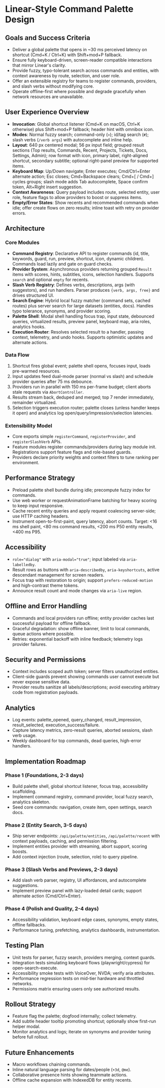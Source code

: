 # Linear-Style Command Palette Design

## Goals and Success Criteria
- Deliver a global palette that opens in ~30 ms perceived latency on shortcut (Cmd+K / Ctrl+K) with Shift+mod+P fallback.
- Ensure fully keyboard-driven, screen-reader compatible interactions that mirror Linear's clarity.
- Provide fuzzy, typo-tolerant search across commands and entities, with context awareness by route, selection, and user role.
- Offer an extensible registry for teams to register commands, providers, and slash verbs without modifying core.
- Operate offline-first where possible and degrade gracefully when network resources are unavailable.

## User Experience Overview
- **Invocation**: Global shortcut listener (Cmd+K on macOS, Ctrl+K otherwise) plus Shift+mod+P fallback; header hint with omnibox icon.
- **Modes**: Normal fuzzy search; command-only (`>`); id/tag search (`#`); slash verbs (`/verb args`) with autocomplete and inline help.
- **Layout**: 640 px centered modal; 56 px input field; grouped result sections (Top results, Commands, Recent, Projects, Tickets, Docs, Settings, Admin); row format with icon, primary label, right-aligned shortcut, secondary subtitle; optional right-panel preview for supported items.
- **Keyboard Map**: Up/Down navigate; Enter executes; Cmd/Ctrl+Enter alternate action; Esc closes; Cmd+Backspace clears; Cmd+[ / Cmd+] cycles groups; slash mode adds Tab autocomplete, Space confirm token, Alt+Right insert suggestion.
- **Context Awareness**: Query payload includes route, selected entity, user role, feature flags to allow providers to boost or suppress items.
- **Empty/Error States**: Show recents and recommended commands when idle; offer create flows on zero results; inline toast with retry on provider errors.

## Architecture

### Core Modules
- **Command Registry**: Declarative API to register commands (id, title, keywords, guard, run, preview, shortcut, icon, dynamic children). Commands load lazily and gate on guard checks.
- **Provider System**: Asynchronous providers returning grouped `Result` items with scores, hints, subtitles, icons, selection handlers. Supports `search` and optional `empty` for recents.
- **Slash Verb Registry**: Defines verbs, descriptions, args (with suggestors), and run handlers. Parser produces `{verb, args, free}` and drives structured UI.
- **Search Engine**: Hybrid local fuzzy matcher (command sets, cached routes) plus server search for large datasets (entities, docs). Handles typo tolerance, synonyms, and provider scoring.
- **Palette Shell**: Modal shell handling focus trap, input state, debounced queries, virtualized results, preview panel, keyboard map, aria roles, analytics hooks.
- **Execution Router**: Resolves selected result to a handler, passing context, telemetry, and undo hooks. Supports optimistic updates and alternate actions.

### Data Flow
1. Shortcut fires global event; palette shell opens, focuses input, loads pre-warmed resources.
2. Input updates feed dual-mode parser (normal vs slash) and schedule provider queries after 75 ms debounce.
3. Providers run in parallel with 150 ms per-frame budget; client aborts stale requests via `AbortController`.
4. Results stream back, deduped and merged; top 7 render immediately, remainder virtualized.
5. Selection triggers execution router; palette closes (unless handler keeps it open) and analytics log open/query/impression/selection latencies.

### Extensibility Model
- Core exports simple `registerCommand`, `registerProvider`, and `registerSlashVerb` APIs.
- Feature modules register commands/providers during lazy module init. Registrations support feature flags and role-based guards.
- Providers declare priority weights and context filters to tune ranking per environment.

## Performance Strategy
- Preload palette shell bundle during idle; precompute fuzzy index for commands.
- Use web worker or requestAnimationFrame batching for heavy scoring to keep input responsive.
- Cache recent entity queries and apply request coalescing server-side; use HTTP caching headers.
- Instrument open-to-first-paint, query latency, abort counts. Target: <16 ms shell paint, <80 ms command results, <200 ms P50 entity results, <400 ms P95.

## Accessibility
- `role="dialog"` with `aria-modal="true"`; input labeled via `aria-labelledby`.
- Result rows as buttons with `aria-describedby`, `aria-keyshortcuts`, active descendant management for screen readers.
- Focus trap with restoration to origin; support `prefers-reduced-motion` and high-contrast theme tokens.
- Announce result count and mode changes via `aria-live` region.

## Offline and Error Handling
- Commands and local providers run offline; entity provider caches last successful payload for offline fallback.
- Graceful degradation: show offline banner, limit to local commands, queue actions where possible.
- Retries: exponential backoff with inline feedback; telemetry logs provider failures.

## Security and Permissions
- Context includes scoped auth token; server filters unauthorized entities.
- Client-side guards prevent showing commands user cannot execute but never expose sensitive data.
- Provider results sanitize all labels/descriptions; avoid executing arbitrary code from registration payloads.

## Analytics
- Log events: palette_opened, query_changed, result_impression, result_selected, execution_success/failure.
- Capture latency metrics, zero-result queries, aborted sessions, slash verb usage.
- Weekly dashboard for top commands, dead queries, high-error handlers.

## Implementation Roadmap

### Phase 1 (Foundations, 2-3 days)
- Build palette shell, global shortcut listener, focus trap, accessibility scaffolding.
- Implement command registry, command provider, local fuzzy search, analytics skeleton.
- Seed core commands: navigation, create item, open settings, search docs.

### Phase 2 (Entity Search, 3-5 days)
- Ship server endpoints: `/api/palette/entities`, `/api/palette/recent` with context payloads, caching, and permission filtering.
- Implement entities provider with streaming, abort support, scoring boosts.
- Add context injection (route, selection, role) to query pipeline.

### Phase 3 (Slash Verbs and Previews, 2-3 days)
- Add slash verb parser, registry, UI affordances, and autocomplete suggestions.
- Implement preview panel with lazy-loaded detail cards; support alternate action (Cmd/Ctrl+Enter).

### Phase 4 (Polish and Quality, 2-4 days)
- Accessibility validation, keyboard edge cases, synonyms, empty states, offline fallbacks.
- Performance tuning, prefetching, analytics dashboards, instrumentation.

## Testing Plan
- Unit tests for parser, fuzzy search, providers merging, context guards.
- Integration tests simulating keyboard flows (playwright/cypress) for open-search-execute.
- Accessibility smoke tests with VoiceOver, NVDA; verify aria attributes.
- Performance regression tests on mid-tier hardware and throttled networks.
- Permissions matrix ensuring users only see authorized results.

## Rollout Strategy
- Feature flag the palette; dogfood internally; collect telemetry.
- Add subtle header tooltip promoting shortcut; optionally show first-run helper modal.
- Monitor analytics and logs; iterate on synonyms and provider tuning before full rollout.

## Future Enhancements
- Macro workflows chaining commands.
- Inline natural language parsing for dates/people (`+3d`, `@me`).
- Collaborative presence hints showing teammate actions.
- Offline cache expansion with IndexedDB for entity recents.